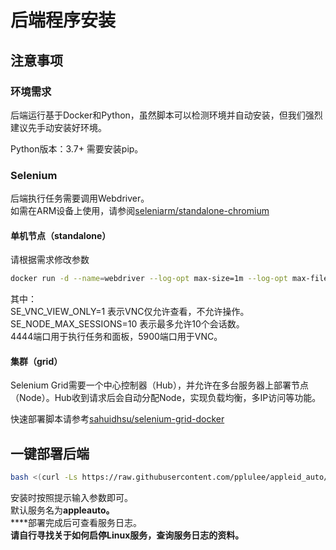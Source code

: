 # 后端程序安装

## 注意事项

### 环境需求

后端运行基于Docker和Python，虽然脚本可以检测环境并自动安装，但我们强烈建议先手动安装好环境。

Python版本：3.7+ 需要安装pip。

### Selenium

后端执行任务需要调用Webdriver。\
如需在ARM设备上使用，请参阅[seleniarm/standalone-chromium](https://hub.docker.com/r/seleniarm/standalone-chromium)

#### 单机节点（standalone）

请根据需求修改参数

```bash
docker run -d --name=webdriver --log-opt max-size=1m --log-opt max-file=1 --shm-size="2g" --restart=always -e SE_NODE_MAX_SESSIONS=10 -e SE_NODE_OVERRIDE_MAX_SESSIONS=true -e SE_SESSION_RETRY_INTERVAL=1 -e SE_VNC_VIEW_ONLY=1 -p 4444:4444 -p 5900:5900 selenium/standalone-chrome
```

其中：\
SE\_VNC\_VIEW\_ONLY=1  表示VNC仅允许查看，不允许操作。\
SE\_NODE\_MAX\_SESSIONS=10  表示最多允许10个会话数。\
4444端口用于执行任务和面板，5900端口用于VNC。

#### 集群（grid）

Selenium Grid需要一个中心控制器（Hub），并允许在多台服务器上部署节点（Node）。Hub收到请求后会自动分配Node，实现负载均衡，多IP访问等功能。

快速部署脚本请参考[sahuidhsu/selenium-grid-docker](https://github.com/sahuidhsu/selenium-grid-docker)

## 一键部署后端

```bash
bash <(curl -Ls https://raw.githubusercontent.com/pplulee/appleid_auto/backend/backend/install_unblocker.sh)
```

安装时按照提示输入参数即可。\
默认服务名为**appleauto。**\
****部署完成后可查看服务日志。\
**请自行寻找关于如何启停Linux服务，查询服务日志的资料。**

